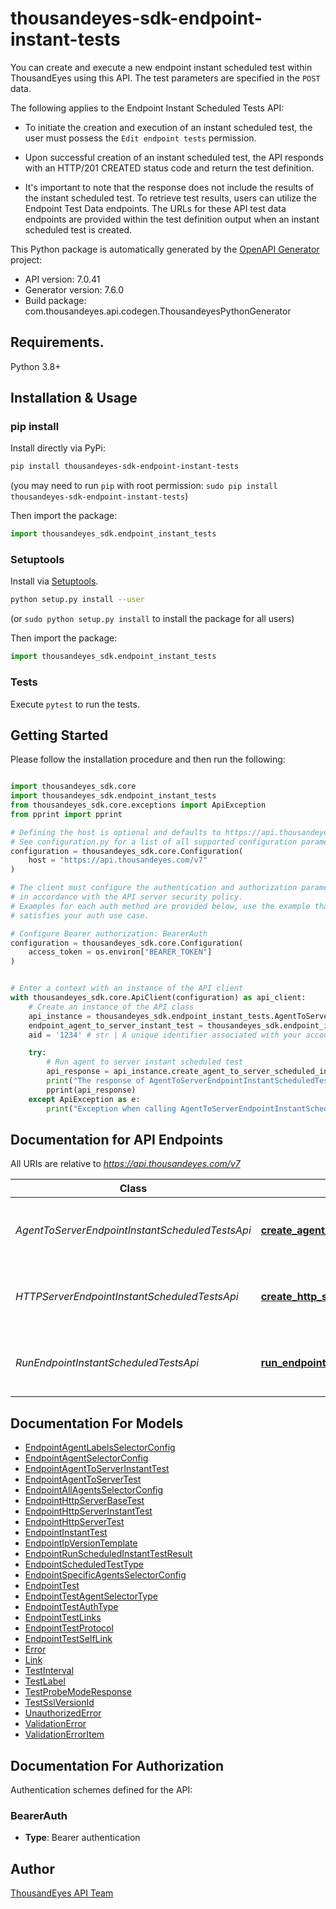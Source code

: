 # thousandeyes-sdk-endpoint-instant-tests

You can create and execute a new endpoint instant scheduled test within ThousandEyes using this API. The test parameters are specified in the `POST` data.

The following applies to the Endpoint Instant Scheduled Tests API:

* To initiate the creation and execution of an instant scheduled test, the user must possess the `Edit endpoint tests` permission.

* Upon successful creation of an instant scheduled test, the API responds with an HTTP/201 CREATED status code and return the test definition.
* It's important to note that the response does not include the results of the instant scheduled test. To retrieve test results, users can utilize the Endpoint Test Data endpoints.
The URLs for these API test data endpoints are provided within the test definition output when an instant scheduled test is created.


This Python package is automatically generated by the [OpenAPI Generator](https://openapi-generator.tech) project:

- API version: 7.0.41
- Generator version: 7.6.0
- Build package: com.thousandeyes.api.codegen.ThousandeyesPythonGenerator

## Requirements.

Python 3.8+

## Installation & Usage
### pip install

Install directly via PyPi:

```sh
pip install thousandeyes-sdk-endpoint-instant-tests
```
(you may need to run `pip` with root permission: `sudo pip install thousandeyes-sdk-endpoint-instant-tests`)

Then import the package:
```python
import thousandeyes_sdk.endpoint_instant_tests
```

### Setuptools

Install via [Setuptools](http://pypi.python.org/pypi/setuptools).

```sh
python setup.py install --user
```
(or `sudo python setup.py install` to install the package for all users)

Then import the package:
```python
import thousandeyes_sdk.endpoint_instant_tests
```

### Tests

Execute `pytest` to run the tests.

## Getting Started

Please follow the installation procedure and then run the following:

```python

import thousandeyes_sdk.core
import thousandeyes_sdk.endpoint_instant_tests
from thousandeyes_sdk.core.exceptions import ApiException
from pprint import pprint

# Defining the host is optional and defaults to https://api.thousandeyes.com/v7
# See configuration.py for a list of all supported configuration parameters.
configuration = thousandeyes_sdk.core.Configuration(
    host = "https://api.thousandeyes.com/v7"
)

# The client must configure the authentication and authorization parameters
# in accordance with the API server security policy.
# Examples for each auth method are provided below, use the example that
# satisfies your auth use case.

# Configure Bearer authorization: BearerAuth
configuration = thousandeyes_sdk.core.Configuration(
    access_token = os.environ["BEARER_TOKEN"]
)


# Enter a context with an instance of the API client
with thousandeyes_sdk.core.ApiClient(configuration) as api_client:
    # Create an instance of the API class
    api_instance = thousandeyes_sdk.endpoint_instant_tests.AgentToServerEndpointInstantScheduledTestsApi(api_client)
    endpoint_agent_to_server_instant_test = thousandeyes_sdk.endpoint_instant_tests.EndpointAgentToServerInstantTest() # EndpointAgentToServerInstantTest | 
    aid = '1234' # str | A unique identifier associated with your account group. You can retrieve your `AccountGroupId` from the `/account-groups` endpoint. Note that you must be assigned to the target account group. Specifying this parameter without being assigned to the target account group will result in an error response. (optional)

    try:
        # Run agent to server instant scheduled test
        api_response = api_instance.create_agent_to_server_scheduled_instant_test(endpoint_agent_to_server_instant_test, aid=aid)
        print("The response of AgentToServerEndpointInstantScheduledTestsApi->create_agent_to_server_scheduled_instant_test:\n")
        pprint(api_response)
    except ApiException as e:
        print("Exception when calling AgentToServerEndpointInstantScheduledTestsApi->create_agent_to_server_scheduled_instant_test: %s\n" % e)

```

## Documentation for API Endpoints

All URIs are relative to *https://api.thousandeyes.com/v7*

Class | Method | HTTP request | Description
------------ | ------------- | ------------- | -------------
*AgentToServerEndpointInstantScheduledTestsApi* | [**create_agent_to_server_scheduled_instant_test**](https://github.com/thousandeyes/thousandeyes-sdk-python//tree/main/thousandeyes-sdk-endpoint-instant-tests/docs/AgentToServerEndpointInstantScheduledTestsApi.md#create_agent_to_server_scheduled_instant_test) | **POST** /endpoint/tests/scheduled-tests/agent-to-server/instant | Run agent to server instant scheduled test
*HTTPServerEndpointInstantScheduledTestsApi* | [**create_http_server_scheduled_instant_test**](https://github.com/thousandeyes/thousandeyes-sdk-python//tree/main/thousandeyes-sdk-endpoint-instant-tests/docs/HTTPServerEndpointInstantScheduledTestsApi.md#create_http_server_scheduled_instant_test) | **POST** /endpoint/tests/scheduled-tests/http-server/instant | Run http server instant scheduled test
*RunEndpointInstantScheduledTestsApi* | [**run_endpoint_scheduled_instant_test**](https://github.com/thousandeyes/thousandeyes-sdk-python//tree/main/thousandeyes-sdk-endpoint-instant-tests/docs/RunEndpointInstantScheduledTestsApi.md#run_endpoint_scheduled_instant_test) | **POST** /endpoint/tests/scheduled-tests/{testId}/run | Run endpoint instant scheduled test


## Documentation For Models

 - [EndpointAgentLabelsSelectorConfig](https://github.com/thousandeyes/thousandeyes-sdk-python//tree/main/thousandeyes-sdk-endpoint-instant-tests/docs/EndpointAgentLabelsSelectorConfig.md)
 - [EndpointAgentSelectorConfig](https://github.com/thousandeyes/thousandeyes-sdk-python//tree/main/thousandeyes-sdk-endpoint-instant-tests/docs/EndpointAgentSelectorConfig.md)
 - [EndpointAgentToServerInstantTest](https://github.com/thousandeyes/thousandeyes-sdk-python//tree/main/thousandeyes-sdk-endpoint-instant-tests/docs/EndpointAgentToServerInstantTest.md)
 - [EndpointAgentToServerTest](https://github.com/thousandeyes/thousandeyes-sdk-python//tree/main/thousandeyes-sdk-endpoint-instant-tests/docs/EndpointAgentToServerTest.md)
 - [EndpointAllAgentsSelectorConfig](https://github.com/thousandeyes/thousandeyes-sdk-python//tree/main/thousandeyes-sdk-endpoint-instant-tests/docs/EndpointAllAgentsSelectorConfig.md)
 - [EndpointHttpServerBaseTest](https://github.com/thousandeyes/thousandeyes-sdk-python//tree/main/thousandeyes-sdk-endpoint-instant-tests/docs/EndpointHttpServerBaseTest.md)
 - [EndpointHttpServerInstantTest](https://github.com/thousandeyes/thousandeyes-sdk-python//tree/main/thousandeyes-sdk-endpoint-instant-tests/docs/EndpointHttpServerInstantTest.md)
 - [EndpointHttpServerTest](https://github.com/thousandeyes/thousandeyes-sdk-python//tree/main/thousandeyes-sdk-endpoint-instant-tests/docs/EndpointHttpServerTest.md)
 - [EndpointInstantTest](https://github.com/thousandeyes/thousandeyes-sdk-python//tree/main/thousandeyes-sdk-endpoint-instant-tests/docs/EndpointInstantTest.md)
 - [EndpointIpVersionTemplate](https://github.com/thousandeyes/thousandeyes-sdk-python//tree/main/thousandeyes-sdk-endpoint-instant-tests/docs/EndpointIpVersionTemplate.md)
 - [EndpointRunScheduledInstantTestResult](https://github.com/thousandeyes/thousandeyes-sdk-python//tree/main/thousandeyes-sdk-endpoint-instant-tests/docs/EndpointRunScheduledInstantTestResult.md)
 - [EndpointScheduledTestType](https://github.com/thousandeyes/thousandeyes-sdk-python//tree/main/thousandeyes-sdk-endpoint-instant-tests/docs/EndpointScheduledTestType.md)
 - [EndpointSpecificAgentsSelectorConfig](https://github.com/thousandeyes/thousandeyes-sdk-python//tree/main/thousandeyes-sdk-endpoint-instant-tests/docs/EndpointSpecificAgentsSelectorConfig.md)
 - [EndpointTest](https://github.com/thousandeyes/thousandeyes-sdk-python//tree/main/thousandeyes-sdk-endpoint-instant-tests/docs/EndpointTest.md)
 - [EndpointTestAgentSelectorType](https://github.com/thousandeyes/thousandeyes-sdk-python//tree/main/thousandeyes-sdk-endpoint-instant-tests/docs/EndpointTestAgentSelectorType.md)
 - [EndpointTestAuthType](https://github.com/thousandeyes/thousandeyes-sdk-python//tree/main/thousandeyes-sdk-endpoint-instant-tests/docs/EndpointTestAuthType.md)
 - [EndpointTestLinks](https://github.com/thousandeyes/thousandeyes-sdk-python//tree/main/thousandeyes-sdk-endpoint-instant-tests/docs/EndpointTestLinks.md)
 - [EndpointTestProtocol](https://github.com/thousandeyes/thousandeyes-sdk-python//tree/main/thousandeyes-sdk-endpoint-instant-tests/docs/EndpointTestProtocol.md)
 - [EndpointTestSelfLink](https://github.com/thousandeyes/thousandeyes-sdk-python//tree/main/thousandeyes-sdk-endpoint-instant-tests/docs/EndpointTestSelfLink.md)
 - [Error](https://github.com/thousandeyes/thousandeyes-sdk-python//tree/main/thousandeyes-sdk-endpoint-instant-tests/docs/Error.md)
 - [Link](https://github.com/thousandeyes/thousandeyes-sdk-python//tree/main/thousandeyes-sdk-endpoint-instant-tests/docs/Link.md)
 - [TestInterval](https://github.com/thousandeyes/thousandeyes-sdk-python//tree/main/thousandeyes-sdk-endpoint-instant-tests/docs/TestInterval.md)
 - [TestLabel](https://github.com/thousandeyes/thousandeyes-sdk-python//tree/main/thousandeyes-sdk-endpoint-instant-tests/docs/TestLabel.md)
 - [TestProbeModeResponse](https://github.com/thousandeyes/thousandeyes-sdk-python//tree/main/thousandeyes-sdk-endpoint-instant-tests/docs/TestProbeModeResponse.md)
 - [TestSslVersionId](https://github.com/thousandeyes/thousandeyes-sdk-python//tree/main/thousandeyes-sdk-endpoint-instant-tests/docs/TestSslVersionId.md)
 - [UnauthorizedError](https://github.com/thousandeyes/thousandeyes-sdk-python//tree/main/thousandeyes-sdk-endpoint-instant-tests/docs/UnauthorizedError.md)
 - [ValidationError](https://github.com/thousandeyes/thousandeyes-sdk-python//tree/main/thousandeyes-sdk-endpoint-instant-tests/docs/ValidationError.md)
 - [ValidationErrorItem](https://github.com/thousandeyes/thousandeyes-sdk-python//tree/main/thousandeyes-sdk-endpoint-instant-tests/docs/ValidationErrorItem.md)


<a id="documentation-for-authorization"></a>
## Documentation For Authorization


Authentication schemes defined for the API:
<a id="BearerAuth"></a>
### BearerAuth

- **Type**: Bearer authentication


## Author

<a href="mailto:api-team@thousandeyes.com">ThousandEyes API Team </a>


